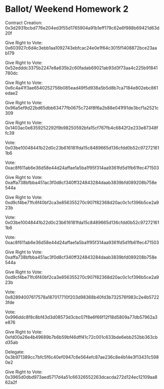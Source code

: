 # Ballot/ Weekend Homework 2

Contract Creation:
0x3d2931bcbd776e204ed3f55d1765904a91b1eff179c62e6f988b69421d63d20f

Give Right to Vote:
0x603927c6d4c3ebb1aa1092743ebfcac24e0e1f64c3015f1408872bce23aab179

Give Right to Vote:
0x52edddc3375b2247e8a635b2c60fadab69021ab93d3f73aa4c225b91841780dc

Give Right to Vote:
0x6c4a41f3ae6540252756b085ead49f5d938a5b5d8b7ca7184e802ebc861edae2

Give Right to Vote:
0x96a5ef9d22bd65dbb63477fb0675c724f8f6a2b88e041f91de3bcf1a2521c309

Give Right to Vote:
0x1403ac0e8359252292f9b98250592bfa15cf767fb4c6842f2e233e87348ffc39

Vote:
0x03be10048441b22d0c23b616181fda15c8489665d136cfdd0b52c972721611b6

Vote:
0xac8f611ab6e36d58e44d24affae1a5ba1f95f314aa9361fd5d1fb61fec471503

Give Right to Vote:
0xaffa738bfbba451ac3f0d8cf340ff324843284daab3839bfd089208b758e544a

Give Right to Vote:
0xd9cf4be71fc6f40bf2ca3e856355270c907f82368d20ac0c1cf396b5ce2a923b

Vote:
0x03be10048441b22d0c23b616181fda15c8489665d136cfdd0b52c972721611b6

Vote:
0xac8f611ab6e36d58e44d24affae1a5ba1f95f314aa9361fd5d1fb61fec471503

Give Right to Vote:
0xaffa738bfbba451ac3f0d8cf340ff324843284daab3839bfd089208b758e544a

Give Right to Vote:
0xd9cf4be71fc6f40bf2ca3e856355270c907f82368d20ac0c1cf396b5ce2a923b

Vote:
0x82894007617578a187017710f203d98368b40fd3b732576f983c2e4b57223fde

Vote:
0x996ddc8f8c8bf43d3d08573d3cbc07f8e6f66f12f18d5809a77db57962a3e876

Give Right to Vote:
0xfd00a26e4b49689b7b6b59bf46dff41c72c001c633bde6ebb252bb363cbd35ab

Delegate:
0x3b971389cc7bfc5f6c40ef0947c6e564efc87ae236c8e4b14e3f13431c5980e2

Give Right to Vote:
0x3965d0dbd973aed5717d4a51c66326552263dcacda272d124ec12109aa862a2f
